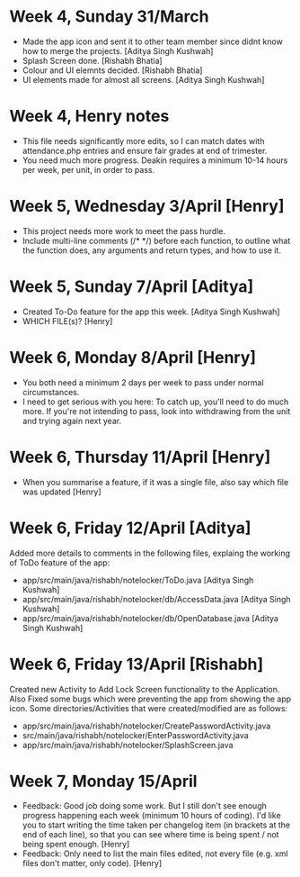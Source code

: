 # Week 4, Sunday 31/March
- Made the app icon and sent it to other team member since didnt know how to merge the projects. [Aditya Singh Kushwah]
- Splash Screen done. [Rishabh Bhatia]
- Colour and UI elemnts decided. [Rishabh Bhatia]
- UI elements made for almost all screens. [Aditya Singh Kushwah]

# Week 4, Henry notes
- This file needs significantly more edits, so I can match dates with attendance.php entries and ensure fair grades at end of trimester.
- You need much more progress. Deakin requires a minimum 10-14 hours per week, per unit, in order to pass.

# Week 5, Wednesday 3/April [Henry]
- This project needs more work to meet the pass hurdle.
- Include multi-line comments (/* */) before each function, to outline what the function does, any arguments and return types, and how to use it.

# Week 5, Sunday 7/April [Aditya]
- Created To-Do feature for the app this week. [Aditya Singh Kushwah]
- WHICH FILE(s)? [Henry]

# Week 6, Monday 8/April [Henry]
- You both need a minimum 2 days per week to pass under normal circumstances. 
- I need to get serious with you here: To catch up, you'll need to do much more. If you're not intending to pass, look into withdrawing from the unit and trying again next year.

# Week 6, Thursday 11/April [Henry]
- When you summarise a feature, if it was a single file, also say which file was updated [Henry]

# Week 6, Friday 12/April [Aditya]
Added more details to comments in the following files, explaing the working of ToDo feature of the app:
- app/src/main/java/rishabh/notelocker/ToDo.java [Aditya Singh Kushwah]
- app/src/main/java/rishabh/notelocker/db/AccessData.java [Aditya Singh Kushwah]
- app/src/main/java/rishabh/notelocker/db/OpenDatabase.java [Aditya Singh Kushwah]

# Week 6, Friday 13/April [Rishabh]
Created new Activity to Add Lock Screen functionality to the Application. Also Fixed some bugs which were preventing the app from showing the app icon.
Some directories/Activities that were created/modified are as follows:
- app/src/main/java/rishabh/notelocker/CreatePasswordActivity.java
- src/main/java/rishabh/notelocker/EnterPasswordActivity.java
- app/src/main/java/rishabh/notelocker/SplashScreen.java

# Week 7, Monday 15/April
- Feedback: Good job doing some work. But I still don't see enough progress happening each week (minimum 10 hours of coding). I'd like you to start writing the time taken per changelog item (in brackets at the end of each line), so that you can see where time is being spent / not being spent enough. [Henry]
- Feedback: Only need to list the main files edited, not every file (e.g. xml files don't matter, only code). [Henry]


